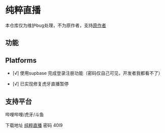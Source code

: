 # 纯粹直播

本仓库仅为维护bug处理，不为原作者，支持[原作者](https://github.com/Jackiu1997/pure_live "pure_live")

## 功能


## Platforms

- [√] 使用supbase 完成登录注册功能（密码仅自己可见，开发者我都看不了）

- [√] 已实现修复虎牙直播暂停


## 支持平台

哔哩哔哩/虎牙/斗鱼

下载地址 [纯粹直播](https://wwvr.lanzouw.com/b01f6rqab)
密码 40l9
